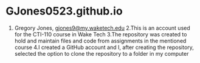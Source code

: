 # GJones0523.github.io

1. Gregory Jones, gjones9@my.waketech.edu
2.This is an account used for the CTI-110 course in Wake Tech
3.The repository was created to hold and maintain files and code from assignments in the mentioned course
4.I created a GitHub account and I, after creating the repository,   selected the option to clone the repository to a folder in my computer 